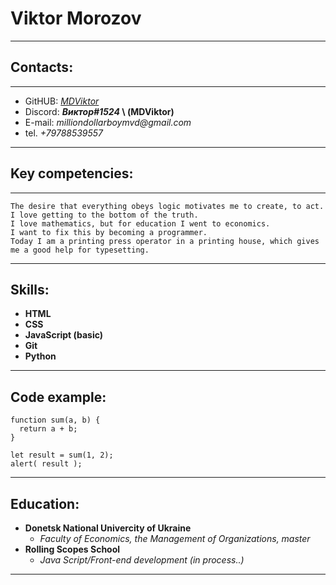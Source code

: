 # Viktor Morozov
---
## Contacts:
---
- GitHUB: _[MDViktor](https://github.com/MDViktor)_
- Discord: **_Виктор#1524_ \ (MDViktor)**
- E-mail: _milliondollarboymvd@gmail.com_
- tel. _+79788539557_
---
## Key competencies:
---
    The desire that everything obeys logic motivates me to create, to act. 
    I love getting to the bottom of the truth. 
    I love mathematics, but for education I went to economics. 
    I want to fix this by becoming a programmer. 
    Today I am a printing press operator in a printing house, which gives me a good help for typesetting.
---
## Skills:
- **HTML**
- **CSS**
- **JavaScript (basic)**
- **Git**
- **Python**
---
## Code example:
``` 
function sum(a, b) {
  return a + b;
}

let result = sum(1, 2);
alert( result );
```
---
## Education:
- **Donetsk National Univercity of Ukraine**
    - _Faculty of Economics, the Management of Organizations, master_
- **Rolling Scopes School**
    - _Java Script/Front-end development (in process..)_
---
